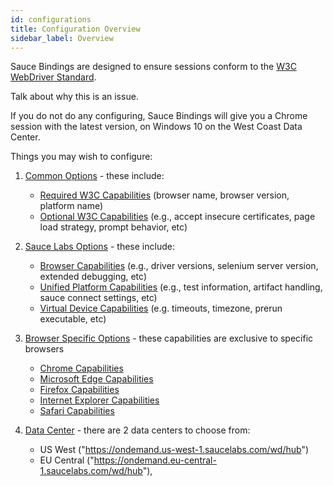 ```yaml
---
id: configurations
title: Configuration Overview
sidebar_label: Overview
---
```


Sauce Bindings are designed to ensure sessions conform to the [W3C WebDriver Standard](https://www.w3.org/TR/webdriver/).
 
Talk about why this is an issue.

If you do not do any configuring, Sauce Bindings will give you a Chrome session with the latest version, on Windows 10
on the West Coast Data Center.

Things you may wish to configure:
1. [Common Options](BASIC_OPTIONS.md) - these include:
    * [Required W3C Capabilities](https://docs.saucelabs.com/dev/test-configuration-options/index.html#webdriver-w3c-capabilities--required)
   (browser name, browser version, platform name)
    * [Optional W3C Capabilities](https://docs.saucelabs.com/dev/test-configuration-options/index.html#browser-w3c-capabilities--optional)
   (e.g., accept insecure certificates, page load strategy, prompt behavior, etc)

2. [Sauce Labs Options](SAUCE_OPTIONS.md) - these include:
   * [Browser Capabilities](https://docs.saucelabs.com/dev/test-configuration-options/index.html#desktop-browser-capabilities-sauce-specific--optional)
     (e.g., driver versions, selenium server version, extended debugging, etc)
   * [Unified Platform Capabilities](https://docs.saucelabs.com/dev/test-configuration-options/index.html#desktop-and-mobile-capabilities-sauce-specific--optional) 
     (e.g., test information, artifact handling, sauce connect settings, etc)
   * [Virtual Device Capabilities](https://docs.saucelabs.com/dev/test-configuration-options/index.html#virtual-device-capabilities-sauce-specific--optional) 
     (e.g. timeouts, timezone, prerun executable, etc)

3. [Browser Specific Options](BROWSER_OPTIONS.md) - these capabilities are exclusive to specific browsers
    * [Chrome Capabilities](https://chromedriver.chromium.org/capabilities)
    * [Microsoft Edge Capabilities](https://docs.microsoft.com/en-us/microsoft-edge/webdriver-chromium/capabilities-edge-options)
    * [Firefox Capabilities](https://developer.mozilla.org/en-US/docs/Web/WebDriver/Capabilities/firefoxOptions)
    * [Internet Explorer Capabilities](https://www.selenium.dev/selenium/docs/api/java/org/openqa/selenium/ie/InternetExplorerDriver.html)
    * [Safari Capabilities](https://developer.apple.com/documentation/webkit/about_webdriver_for_safari)

4. [Data Center](DATA_CENTER.md) - there are 2 data centers to choose from:
    * US West ("https://ondemand.us-west-1.saucelabs.com/wd/hub")
    * EU Central ("https://ondemand.eu-central-1.saucelabs.com/wd/hub"),

